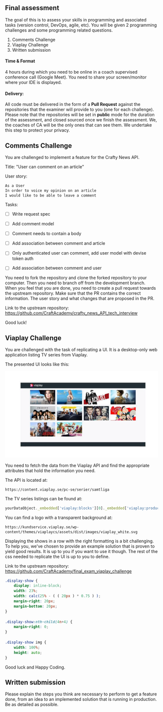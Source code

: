 ## Final assessment

The goal of this is to assess your skills in programming and associated tasks (version control, DevOps, agile, etc). You will be given 2 programming challenges and some programming related questions. 

1. Comments Challenge
2. Viaplay Challenge
3. Written submission

#### Time & Format
4 hours during which you need to be online in a coach supervised conference call (Google Meet). You need to share your screen/monitor where your IDE is displayed. 

#### Delivery:

All code must be delivered in the form of a **Pull Request** against the repositories that the examiner will provide to you (one for each challenge). Please note that the repositories will be set in **public** mode for the duration of the assessment, and closed sourced once we finish the assessment. We, the coaches of CA will be the only ones that can see them. We undertake this step to protect your privacy. 

## Comments Challenge
You are challenged to implement a feature for the Crafty News API.

Title: "User can comment on an article"

User story:
```
As a User
In order to voice my opinion on an article
I would like to be able to leave a comment
``` 
Tasks:
- [ ] Write request spec
- [ ] Add comment model
- [ ] Comment needs to contain a body
- [ ] Add association between comment and article
- [ ] Only authenticated user can comment, add user model with devise token auth
- [ ] Add association between comment and user


You need to fork the repository and clone the forked repository to your computer. Then you need to branch off from the development branch. When you feel that you are done, you need to create a pull request towards the upstream repository. Make sure that the PR contains the correct information. The user story and what changes that are proposed in the PR.

Link to the upstream repository: https://github.com/CraftAcademy/crafty_news_API_tech_interview

Good luck!

## Viaplay Challenge

You are challenged with the task of replicating a UI. It is a desktop-only web application listing TV series from Viaplay. 

The presented UI looks like this:

![](./viaplay_challenge_ui.png)


You need to fetch the data from the Viaplay API and find the appropriate attributes that hold the information you need. 

The API is located at:

```
https://content.viaplay.se/pc-se/serier/samtliga
```

The TV series listings can be found at: 
```js
yourDataObject._embedded['viaplay:blocks'][0]._embedded['viaplay:products']
```

You can find a logo with a transparent background at: 
```
https://kundservice.viaplay.se/wp-content/themes/viaplaycs/assets/dist/images/viaplay_white.svg
```

Displaying the shows in a row with the right formatting is a bit challenging. To help you, we've chosen to provide an example solution that is proven to yield good results. It is up to you if you want to use it though. The rest of the css needed to replicate the UI is up to you to define.

Link to the upstream repository: https://github.com/CraftAcademy/final_exam_viaplay_challenge

```css
.display-show {
    display: inline-block;
    width: 23%;
    width: calc(25% - ( ( 20px ) * 0.75 ) );
    margin-right: 20px;
    margin-bottom: 20px;
}

.display-show:nth-child(4n+4) {
    margin-right: 0;
}

.display-show img {
    width: 100%;
    height: auto;
}
```

Good luck and Happy Coding. 

## Written submission
Please explain the steps you think are necessary to perform to get a feature done, from an idea to an implemented solution that is running in production. Be as detailed as possible. 
